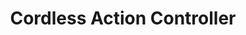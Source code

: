 ---
title: Cordless Action Controller
company: Logitech
variation: PlayStation 2
connection:
  - System
---